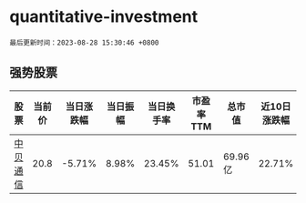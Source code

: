 # quantitative-investment

`最后更新时间：2023-08-28 15:30:46 +0800`

## 强势股票

|股票|当前价|当日涨跌幅|当日振幅|当日换手率|市盈率TTM|总市值|近10日涨跌幅|
|----|----|----|----|----|----|----|----|
|[中贝通信](https://xueqiu.com/S/SH603220)|20.8|-5.71%|8.98%|23.45%|51.01|69.96亿|22.71%|
